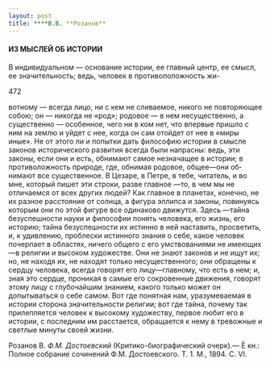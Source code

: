 ```yaml
---
layout: post
title: ****B.B. **Розанов**
---
```


#### **ИЗ МЫСЛЕЙ ОБ ИСТОРИИ**

В индивидуальном — основание истории, ее главный центр, ее смысл, ее
значительность; ведь, человек в противоположность жи-

472

вотному — всегда лицо, ни с кем не сливаемое, никого не повторя­ющее
собою; он — никогда не «род»; родовое — в нем несущественно, а
существенно — особенное, чего ни в ком нет, что впервые пришло с
ним на землю и уйдет с нее, когда он сам отойдет от нее в «миры иные».
Не от этого ли и попытки дать философию истории в смысле законов
исторического развития всегда были напрасны: ведь, эти законы,
если они и есть, обнимают самое незначащее в истории; в
противоложность природе, где, обнимая родовое, общее—они
об­нимают все существенное. В Цезаре, в Петре, в тебе, читатель, и во
мне, который пишет эти строки, разве главное —то, в чем мы не
отличаемся от всех других людей? Как главное в планетах,
конечно, не их разное расстояние от солнца, а фигура эллипса и
законы, повинуясь которым они по этой фигуре все одинаково движутся.
Здесь —тайна безуспешности науки и философии понять человека, его
жизнь, его историю; тайна безуспешности их истинно в ней наставить,
просветить, и, к удивлению, проблески истинного зна­ния о себе, какое
человек почерпает в областях, ничего общего с его умствованиями не
имеющих —в религии и высоком художестве. Они не знают законов и не
ищут их; но, не находя их, не находят только несущественного; они
обращены к сердцу человека, всегда говорят его лицу—главному, что
есть в нем; и, зная это сердце, проникая в самые его сокровенные
движения, говорят этому лицу с глубочайшим знанием, какого только
может он допытываться о себе самом. Вот где понятная нам,
уразумеваемая в истории сторона значительности религии; вот
где тайна, почему так прилепляется человек к высокому художеству, первое
любит его в истории, с последним им расстается, обращается к нему в
тревожные и свет­лые минуты своей жизни.

Розанов В. *Ф.М. Достоевский* (Крити­ко-биографический очерк).— È кн.:
Полное собрание сочинений Ф.М. До­стоевского. T. 1. М., 1894. С. VI.

